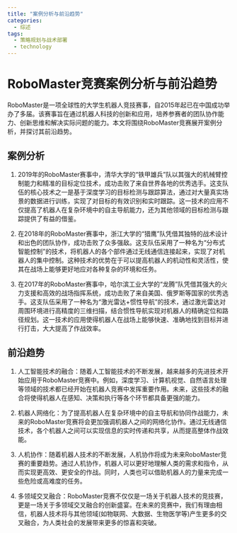 ```yaml
---  
title: "案例分析与前沿趋势"  
categories:  
  - 综述  
tags: 
  - 策略规划与战术部署 
  - technology  
---  
```


# RoboMaster竞赛案例分析与前沿趋势

RoboMaster是一项全球性的大学生机器人竞技赛事，自2015年起已在中国成功举办了多届。该赛事旨在通过机器人科技的创新和应用，培养参赛者的团队协作能力、创新思维和解决实际问题的能力。本文将围绕RoboMaster竞赛展开案例分析，并探讨其前沿趋势。

## 案例分析

1. 2019年的RoboMaster赛事中，清华大学的“铁甲雄兵”队以其强大的机械臂控制能力和精准的目标定位技术，成功击败了来自世界各地的优秀选手。这支队伍的核心技术之一是基于深度学习的目标检测与跟踪算法，通过对大量真实场景的数据进行训练，实现了对目标的有效识别和实时跟踪。这一技术的应用不仅提高了机器人在复杂环境中的自主导航能力，还为其他领域的目标检测与跟踪提供了有益的借鉴。

2. 在2018年的RoboMaster赛事中，浙江大学的“猎鹰”队凭借其独特的战术设计和出色的团队协作，成功击败了众多强敌。这支队伍采用了一种名为“分布式智能控制”的技术，将机器人的各个部件通过无线通信连接起来，实现了对机器人的集中控制。这种技术的优势在于可以提高机器人的机动性和灵活性，使其在战场上能够更好地应对各种复杂的环境和任务。

3. 在2017年的RoboMaster赛事中，哈尔滨工业大学的“龙腾”队凭借其强大的火力支援和高效的战场指挥系统，成功击败了来自美国、俄罗斯等国家的优秀选手。这支队伍采用了一种名为“激光雷达+惯性导航”的技术，通过激光雷达对周围环境进行高精度的三维扫描，结合惯性导航实现对机器人的精确定位和路径规划。这一技术的应用使得机器人在战场上能够快速、准确地找到目标并进行打击，大大提高了作战效率。

## 前沿趋势

1. 人工智能技术的融合：随着人工智能技术的不断发展，越来越多的先进技术开始应用于RoboMaster竞赛中。例如，深度学习、计算机视觉、自然语言处理等领域的技术都已经开始在机器人竞赛中发挥重要作用。未来，这些技术的融合将使得机器人在感知、决策和执行等各个环节都具备更强的能力。

2. 机器人网络化：为了提高机器人在复杂环境中的自主导航和协同作战能力，未来的RoboMaster竞赛将会更加强调机器人之间的网络化协作。通过无线通信技术，各个机器人之间可以实现信息的实时传递和共享，从而提高整体作战效能。

3. 人机协作：随着机器人技术的不断发展，人机协作将成为未来RoboMaster竞赛的重要趋势。通过人机协作，机器人可以更好地理解人类的需求和指令，从而实现更高效、更安全的作战。同时，人类也可以借助机器人的力量来完成一些危险或高难度的任务。

4. 多领域交叉融合：RoboMaster竞赛不仅仅是一场关于机器人技术的竞技赛，更是一场关于多领域交叉融合的创新盛宴。在未来的竞赛中，我们有理由相信，机器人技术将与其他领域(如物联网、大数据、生物医学等)产生更多的交叉融合，为人类社会的发展带来更多的惊喜和突破。 
